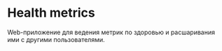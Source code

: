 # Health metrics

Web-приложение для ведения метрик по здоровью и расшаривания ими с другими
пользователями.
